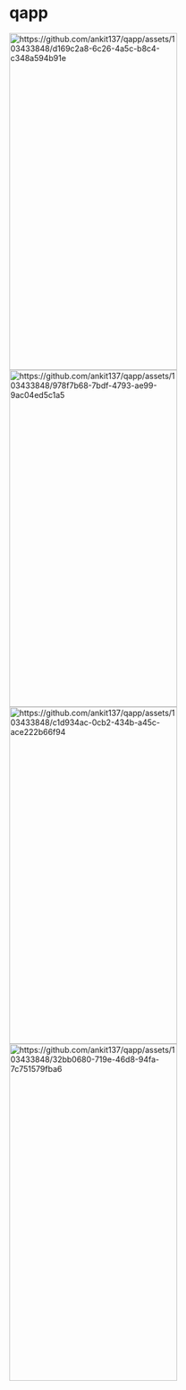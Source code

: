 # qapp

   <img src="https://github.com/ankit137/qapp/assets/103433848/d169c2a8-6c26-4a5c-b8c4-c348a594b91e" alt="https://github.com/ankit137/qapp/assets/103433848/d169c2a8-6c26-4a5c-b8c4-c348a594b91e" width="300" height="600">

  
 <img src="https://github.com/ankit137/qapp/assets/103433848/978f7b68-7bdf-4793-ae99-9ac04ed5c1a5" alt="https://github.com/ankit137/qapp/assets/103433848/978f7b68-7bdf-4793-ae99-9ac04ed5c1a5" width="300" height="600">
 
 <img src="https://github.com/ankit137/qapp/assets/103433848/c1d934ac-0cb2-434b-a45c-ace222b66f94" alt="https://github.com/ankit137/qapp/assets/103433848/c1d934ac-0cb2-434b-a45c-ace222b66f94" width="300" height="600">
 <img src="https://github.com/ankit137/qapp/assets/103433848/32bb0680-719e-46d8-94fa-7c751579fba6" alt="https://github.com/ankit137/qapp/assets/103433848/32bb0680-719e-46d8-94fa-7c751579fba6" width="300" height="600">
